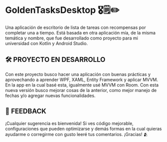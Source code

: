 # GoldenTasksDesktop 🎖️🗒️✏️
Una aplicación de escritorio de lista de tareas con recompensas por completar una a tiempo. 
Está basada en otra aplicación mía, de la misma temática y nombre, que fue desarrollado como proyecto para mi universidad con Kotlin y Android Studio. 

## 🛠️ PROYECTO EN DESARROLLO
Con este proyecto busco hacer una aplicación con buenas prácticas y aprovechando a aprender WPF, XAML, Entity Framework y aplicar MVVM. En la app en la cual basé esta, igualmente usé MVVM con Room. Con esta nueva versión busco mejorar cosas de la anterior, como mejor manejo de fechas y/o agregar nuevas funcionalidades. 

## 👥 FEEDBACK 
¡Cualquier sugerencia es bienvenida! Si ves código mejorable, configuraciones que pueden optimizarse y demás formas en la cual quieras ayudarme o corregirme con gusto leeré tus comentarios. ¡Gracias! 🫂



